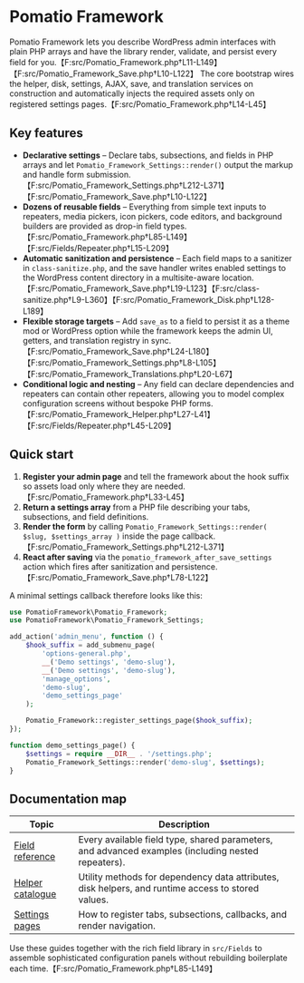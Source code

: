 # Pomatio Framework

Pomatio Framework lets you describe WordPress admin interfaces with plain PHP arrays and have the library render, validate, and persist every field for you.【F:src/Pomatio_Framework.php†L11-L149】【F:src/Pomatio_Framework_Save.php†L10-L122】 The core bootstrap wires the helper, disk, settings, AJAX, save, and translation services on construction and automatically injects the required assets only on registered settings pages.【F:src/Pomatio_Framework.php†L14-L45】

## Key features

- **Declarative settings** – Declare tabs, subsections, and fields in PHP arrays and let `Pomatio_Framework_Settings::render()` output the markup and handle form submission.【F:src/Pomatio_Framework_Settings.php†L212-L371】【F:src/Pomatio_Framework_Save.php†L10-L122】
- **Dozens of reusable fields** – Everything from simple text inputs to repeaters, media pickers, icon pickers, code editors, and background builders are provided as drop-in field types.【F:src/Pomatio_Framework.php†L85-L149】【F:src/Fields/Repeater.php†L15-L209】
- **Automatic sanitization and persistence** – Each field maps to a sanitizer in `class-sanitize.php`, and the save handler writes enabled settings to the WordPress content directory in a multisite-aware location.【F:src/Pomatio_Framework_Save.php†L19-L123】【F:src/class-sanitize.php†L9-L360】【F:src/Pomatio_Framework_Disk.php†L128-L189】
- **Flexible storage targets** – Add `save_as` to a field to persist it as a theme mod or WordPress option while the framework keeps the admin UI, getters, and translation registry in sync.【F:src/Pomatio_Framework_Save.php†L24-L180】【F:src/Pomatio_Framework_Settings.php†L8-L105】【F:src/Pomatio_Framework_Translations.php†L20-L67】
- **Conditional logic and nesting** – Any field can declare dependencies and repeaters can contain other repeaters, allowing you to model complex configuration screens without bespoke PHP forms.【F:src/Pomatio_Framework_Helper.php†L27-L41】【F:src/Fields/Repeater.php†L45-L209】

## Quick start

1. **Register your admin page** and tell the framework about the hook suffix so assets load only where they are needed.【F:src/Pomatio_Framework.php†L33-L45】
2. **Return a settings array** from a PHP file describing your tabs, subsections, and field definitions.
3. **Render the form** by calling `Pomatio_Framework_Settings::render( $slug, $settings_array )` inside the page callback.【F:src/Pomatio_Framework_Settings.php†L212-L371】
4. **React after saving** via the `pomatio_framework_after_save_settings` action which fires after sanitization and persistence.【F:src/Pomatio_Framework_Save.php†L78-L122】

A minimal settings callback therefore looks like this:

```php
use PomatioFramework\Pomatio_Framework;
use PomatioFramework\Pomatio_Framework_Settings;

add_action('admin_menu', function () {
    $hook_suffix = add_submenu_page(
        'options-general.php',
        __('Demo settings', 'demo-slug'),
        __('Demo settings', 'demo-slug'),
        'manage_options',
        'demo-slug',
        'demo_settings_page'
    );

    Pomatio_Framework::register_settings_page($hook_suffix);
});

function demo_settings_page() {
    $settings = require __DIR__ . '/settings.php';
    Pomatio_Framework_Settings::render('demo-slug', $settings);
}
```

## Documentation map

| Topic | Description |
|-------|-------------|
| [Field reference](fields.md) | Every available field type, shared parameters, and advanced examples (including nested repeaters). |
| [Helper catalogue](helpers.md) | Utility methods for dependency data attributes, disk helpers, and runtime access to stored values. |
| [Settings pages](settings-page.md) | How to register tabs, subsections, callbacks, and render navigation. |

Use these guides together with the rich field library in `src/Fields` to assemble sophisticated configuration panels without rebuilding boilerplate each time.【F:src/Pomatio_Framework.php†L85-L149】
